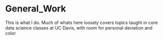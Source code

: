 # General_Work
This is what I do. Much of whats here loosely covers topics taught in core data science classes at UC Davis, with room for personal deviation and color
